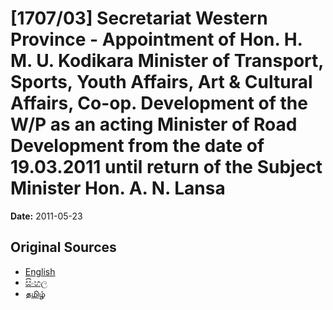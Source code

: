 # [1707/03] Secretariat Western Province - Appointment of Hon. H. M. U. Kodikara Minister of Transport, Sports, Youth Affairs, Art & Cultural Affairs, Co-op. Development of the W/P as an acting Minister of Road Development from the date of 19.03.2011 until return of the Subject Minister Hon. A. N. Lansa

**Date:** 2011-05-23

## Original Sources

- [English](https://documents.gov.lk/view/extra-gazettes/2011/5/1707-03_E.pdf)
- [සිංහල](https://documents.gov.lk/view/extra-gazettes/2011/5/1707-03_S.pdf)
- [தமிழ்](https://documents.gov.lk/view/extra-gazettes/2011/5/1707-03_T.pdf)
